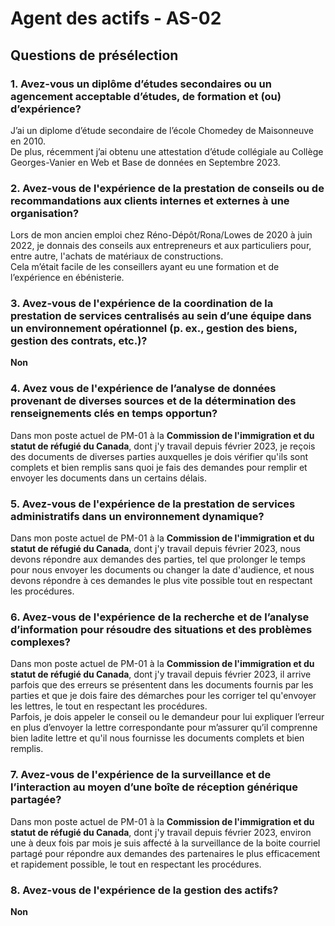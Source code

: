 # Agent des actifs - AS-02
## Questions de présélection 
### 1. Avez-vous un diplôme d’études secondaires ou un agencement acceptable d’études, de formation et (ou) d’expérience?
J’ai un diplome d’étude secondaire de l’école Chomedey de Maisonneuve en 2010.  
De plus, récemment j’ai obtenu une attestation d’étude collégiale au Collège Georges-Vanier en Web et Base de données en Septembre 2023.
### 2. Avez-vous de l'expérience de la prestation de conseils ou de recommandations aux clients internes et externes à une organisation?
Lors de mon ancien emploi chez Réno-Dépôt/Rona/Lowes de 2020 à juin 2022, je donnais des conseils aux entrepreneurs et aux particuliers pour, entre autre, l'achats de matériaux de constructions.  
Cela m’était facile de les conseillers ayant eu une formation et de l’expérience en ébénisterie.
### 3. Avez-vous de l'expérience de la coordination de la prestation de services centralisés au sein d’une équipe dans un environnement opérationnel (p. ex., gestion des biens, gestion des contrats, etc.)?
**Non**
### 4. Avez vous de l'expérience de l’analyse de données provenant de diverses sources et de la détermination des renseignements clés en temps opportun?
Dans mon poste actuel de PM-01 à la **Commission de l'immigration et du statut de réfugié du Canada**, dont j'y travail depuis février 2023, je reçois des documents de diverses parties auxquelles je dois vérifier qu'ils sont complets et bien remplis sans quoi je fais des demandes pour remplir et envoyer les documents dans un certains délais.
### 5. Avez-vous de l'expérience de la prestation de services administratifs dans un environnement dynamique?
Dans mon poste actuel de PM-01 à la **Commission de l'immigration et du statut de réfugié du Canada**, dont j'y travail depuis février 2023, nous devons répondre aux demandes des parties, tel que prolonger le temps pour nous envoyer les documents ou changer la date d'audience, et nous devons répondre à ces demandes le plus vite possible tout en respectant les procédures.
### 6. Avez-vous de l'expérience de la recherche et de l’analyse d’information pour résoudre des situations et des problèmes complexes?
Dans mon poste actuel de PM-01 à la **Commission de l'immigration et du statut de réfugié du Canada**, dont j'y travail depuis février 2023, il arrive parfois que des erreurs se présentent dans les documents fournis par les parties et que je dois faire des démarches pour les corriger tel qu'envoyer les lettres, le tout en respectant les procédures.  
Parfois, je dois appeler le conseil ou le demandeur pour lui expliquer l’erreur en plus d’envoyer la lettre correspondante pour m’assurer qu’il comprenne bien ladite lettre et qu'il nous fournisse les documents complets et bien remplis.
### 7. Avez-vous de l'expérience de la surveillance et de l’interaction au moyen d’une boîte de réception générique partagée?
Dans mon poste actuel de PM-01 à la **Commission de l'immigration et du statut de réfugié du Canada**, dont j'y travail depuis février 2023, environ une à deux fois par mois je suis affecté à la surveillance de la boite courriel partagé pour répondre aux demandes des partenaires le plus efficacement et rapidement possible, le tout en respectant les procédures.
### 8. Avez-vous de l'expérience de la gestion des actifs?
**Non**